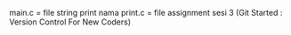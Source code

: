 main.c = file string print nama
print.c = file assignment sesi 3 (Git Started : Version Control For New Coders)
